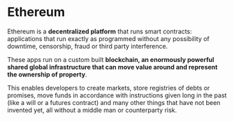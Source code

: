 # Ethereum

Ethereum is a  **decentralized platform** that runs smart contracts: applications that run exactly as programmed without any possibility of downtime, censorship, fraud or third party interference.

These apps run on a custom built  **blockchain, an enormously powerful shared global infrastructure that can move value around and represent the ownership of property**. 

This enables developers to create markets, store registries of debts or promises, move funds in accordance with instructions given long in the past (like a will or a futures contract) and many other things that have not been invented yet, all without a middle man or counterparty risk.
